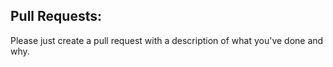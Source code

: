 ## **Pull Requests:**
Please just create a pull request with a description of what you've done and why.